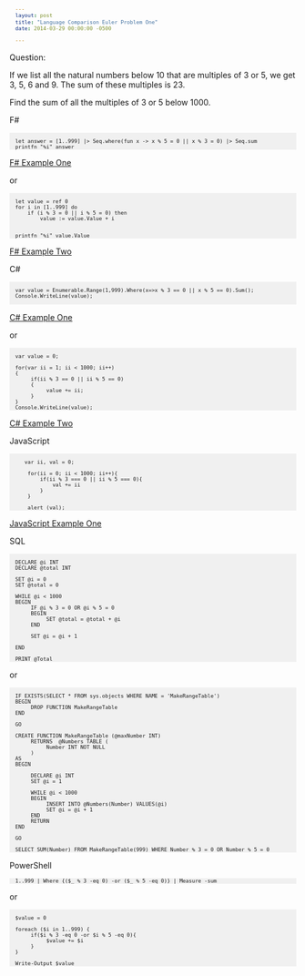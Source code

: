 ```yaml
---
layout: post
title: "Language Comparison Euler Problem One"
date: 2014-03-29 00:00:00 -0500

---
```


Question: 

If we list all the natural numbers below 10 that are multiples of 3 or 5, we get 3, 5, 6 and 9. The sum of these multiples is 23.

Find the sum of all the multiples of 3 or 5 below 1000.

F# 

```

let answer = [1..999] |> Seq.where(fun x -> x % 5 = 0 || x % 3 = 0) |> Seq.sum
printfn "%i" answer 

```


<a href="http://dotnetfiddle.net/XzDhZi" title="F# Example One" target="_blank">F# Example One</a>

or


```

let value = ref 0 
for i in [1..999] do 
    if (i % 3 = 0 || i % 5 = 0) then 
        value := value.Value + i 


printfn "%i" value.Value

```

<a href="http://dotnetfiddle.net/CRJDvk" title="F# Example 2" target="_blank">F# Example Two</a>

C# 


```

var value = Enumerable.Range(1,999).Where(x=>x % 3 == 0 || x % 5 == 0).Sum();
Console.WriteLine(value);


```

<a href="http://dotnetfiddle.net/hArqJg" title="C# Method One">C# Example One</a>

or

```

var value = 0; 

for(var ii = 1; ii < 1000; ii++)
{
     if(ii % 3 == 0 || ii % 5 == 0)
     {
          value += ii; 
     }
}
Console.WriteLine(value);

```

<a href="http://dotnetfiddle.net/n4x1Jq" title="C# Example 2" target="_blank">C# Example Two</a>

JavaScript

```

   var ii, val = 0; 
    
    for(ii = 0; ii < 1000; ii++){
        if(ii % 3 === 0 || ii % 5 === 0){
            val += ii
        }
    }
    
    alert (val);

```


<a href="http://jsfiddle.net/3Mk5u/" title="JS Fiddle Example" target="_blank">JavaScript Example One</a>

SQL 


```

DECLARE @i INT 
DECLARE @total INT 

SET @i = 0
SET @total = 0

WHILE @i < 1000 
BEGIN
     IF @i % 3 = 0 OR @i % 5 = 0
     BEGIN
          SET @total = @total + @i
     END

     SET @i = @i + 1

END

PRINT @Total 

```
 

or


```

IF EXISTS(SELECT * FROM sys.objects WHERE NAME = 'MakeRangeTable')
BEGIN
     DROP FUNCTION MakeRangeTable
END

GO

CREATE FUNCTION MakeRangeTable (@maxNumber INT)
     RETURNS  @Numbers TABLE (
          Number INT NOT NULL
     ) 
AS 
BEGIN
  
     DECLARE @i INT 
     SET @i = 1
     
     WHILE @i < 1000 
     BEGIN
          INSERT INTO @Numbers(Number) VALUES(@i)
          SET @i = @i + 1
     END
     RETURN
END

GO

SELECT SUM(Number) FROM MakeRangeTable(999) WHERE Number % 3 = 0 OR Number % 5 = 0

```


PowerShell 


```
1..999 | Where {($_ % 3 -eq 0) -or ($_ % 5 -eq 0)} | Measure -sum
```


or


```

$value = 0

foreach ($i in 1..999) {
     if($i % 3 -eq 0 -or $i % 5 -eq 0){
          $value += $i
     }
}

Write-Output $value

```



<style type="text/css">
pre {
    background-color: #f0f0f0;
    padding-left: 10px;
    padding-right: 10px;
    font-size:8pt;
}
</style>